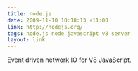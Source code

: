 ```yaml
---
title: node.js
date: 2009-11-10 10:18:13 +11:00
link: http://nodejs.org/
tags: node.js node javascript v8 server
layout: link
---
```

Event driven network IO for V8 JavaScript.
